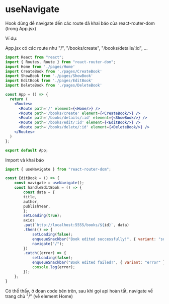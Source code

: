# useNavigate
Hook dùng để navigate đến các route đã khai báo của react-router-dom (trong App.jsx)

Ví dụ:

App.jsx có các route như "/", "/books/create", "/books/details/:id", ...
```jsx
import React from "react";
import { Routes, Route } from "react-router-dom";
import Home from './pages/Home'
import CreateBook from './pages/CreateBook'
import ShowBook from './pages/ShowBook'
import EditBook from './pages/EditBook'
import DeleteBook from './pages/DeleteBook'

const App = () => {
  return (
    <Routes>
      <Route path='/' element={<Home/>} />
      <Route path='/books/create' element={<CreateBook/>} />
      <Route path='/books/details/:id' element={<ShowBook/>} />
      <Route path='/books/edit/:id' element={<EditBook/>} />
      <Route path='/books/delete/:id' element={<DeleteBook/>} />
    </Routes>
  )
};

export default App;
```
Import và khai báo
```jsx
import { useNavigate } from "react-router-dom";

const EditBook = () => {
    const navigate = useNavigate();
    const handleEditBook = () => {
        const data = {
        title,
        author,
        publishYear,
        };
        setLoading(true);
        axios
        .put(`http://localhost:5555/books/${id}`, data)
        .then(() => {
            setLoading(false);
            enqueueSnackbar("Book edited successfully!", { variant: "success" });
            navigate("/");
        })
        .catch((error) => {
            setLoading(false);
            enqueueSnackbar("Book edited failed!", { variant: "error" });
            console.log(error);
        });
    };
}

```
Có thể thấy, ở đoạn code bên trên, sau khi gọi api hoàn tất, navigate về trang chủ "/" (về element Home)